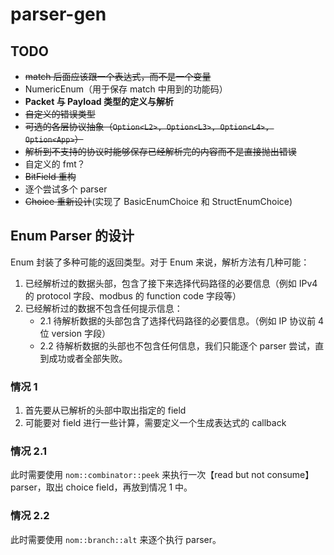 # parser-gen

## TODO

- ~~match 后面应该跟一个表达式，而不是一个变量~~
- NumericEnum（用于保存 match 中用到的功能码）
- **Packet 与 Payload 类型的定义与解析**
- ~~自定义的错误类型~~
- ~~可选的各层协议抽象（`Option<L2>, Option<L3>, Option<L4>, Option<App>`）~~
- ~~解析到不支持的协议时能够保存已经解析完的内容而不是直接抛出错误~~
- 自定义的 fmt？
- ~~BitField 重构~~
- 逐个尝试多个 parser
- ~~Choice 重新设计~~(实现了 BasicEnumChoice 和 StructEnumChoice)

## Enum Parser 的设计

Enum 封装了多种可能的返回类型。对于 Enum 来说，解析方法有几种可能：

1. 已经解析过的数据头部，包含了接下来选择代码路径的必要信息（例如 IPv4 的 protocol 字段、modbus 的 function code 字段等）
2. 已经解析过的数据不包含任何提示信息：
    - 2.1 待解析数据的头部包含了选择代码路径的必要信息。（例如 IP 协议前 4 位 version 字段）
    - 2.2 待解析数据的头部也不包含任何信息，我们只能逐个 parser 尝试，直到成功或者全部失败。

### 情况 1

1. 首先要从已解析的头部中取出指定的 field
2. 可能要对 field 进行一些计算，需要定义一个生成表达式的 callback

### 情况 2.1

此时需要使用 `nom::combinator::peek` 来执行一次【read but not consume】 parser，取出 choice field，再放到情况 1 中。

### 情况 2.2

此时需要使用 `nom::branch::alt` 来逐个执行 parser。